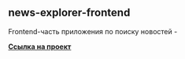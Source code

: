 ## news-explorer-frontend
Frontend-часть приложения по поиску новостей -

[**Ссылка на проект**](http://artknz1.students.nomoreparties.xyz/)
